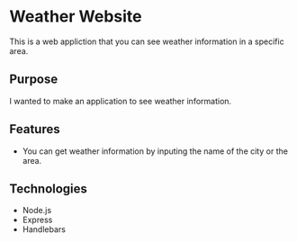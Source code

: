 # Weather Website

This is a web appliction that you can see weather information in a specific area.

## Purpose
I wanted to make an application to see weather information.

## Features
 - You can get weather information by inputing the name of the city or the area.
 
 ## Technologies
 - Node.js
 - Express
 - Handlebars
